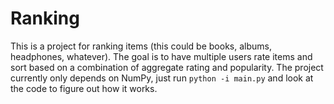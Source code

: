 # Ranking

This is a project for ranking items (this could be books, albums, headphones,
whatever). The goal is to have multiple users rate items and sort based on a
combination of aggregate rating and popularity. The project currently only
depends on NumPy, just run `python -i main.py` and look at the code to figure
out how it works.